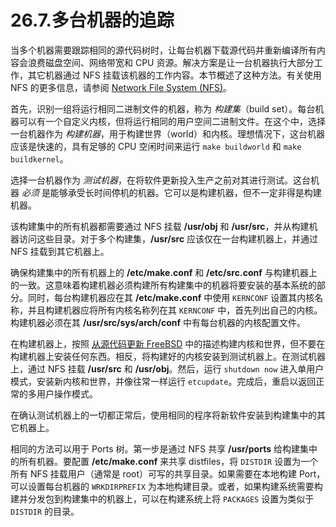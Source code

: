 # 26.7.多台机器的追踪

当多个机器需要跟踪相同的源代码树时，让每台机器下载源代码并重新编译所有内容会浪费磁盘空间、网络带宽和 CPU 资源。解决方案是让一台机器执行大部分工作，其它机器通过 NFS 挂载该机器的工作内容。本节概述了这种方法。有关使用 NFS 的更多信息，请参阅 [Network File System (NFS)](https://docs.freebsd.org/en/books/handbook/network-servers/#network-nfs)。

首先，识别一组将运行相同二进制文件的机器，称为 *构建集*（build set）。每台机器可以有一个自定义内核，但将运行相同的用户空间二进制文件。在这个中，选择一台机器作为 *构建机器*，用于构建世界（world）和内核。理想情况下，这台机器应该是快速的，具有足够的 CPU 空闲时间来运行 `make buildworld` 和 `make buildkernel`。

选择一台机器作为 *测试机器*，在将软件更新投入生产之前对其进行测试。这台机器 *必须* 是能够承受长时间停机的机器。它可以是构建机器，但不一定非得是构建机器。

该构建集中的所有机器都需要通过 NFS 挂载 **/usr/obj** 和 **/usr/src**，并从构建机器访问这些目录。对于多个构建集，**/usr/src** 应该仅在一台构建机器上，并通过 NFS 挂载到其它机器上。

确保构建集中的所有机器上的 **/etc/make.conf** 和 **/etc/src.conf** 与构建机器上的一致。这意味着构建机器必须构建所有构建集中的机器将要安装的基本系统的部分。同时，每台构建机器应在其 **/etc/make.conf** 中使用 `KERNCONF` 设置其内核名称，并且构建机器应将所有内核名称列在其 `KERNCONF` 中，首先列出自己的内核。构建机器必须在其 **/usr/src/sys/arch/conf** 中有每台机器的内核配置文件。

在构建机器上，按照 [从源代码更新 FreeBSD](https://docs.freebsd.org/en/books/handbook/cutting-edge/#makeworld) 中的描述构建内核和世界，但不要在构建机器上安装任何东西。相反，将构建好的内核安装到测试机器上。在测试机器上，通过 NFS 挂载 **/usr/src** 和 **/usr/obj**。然后，运行 `shutdown now` 进入单用户模式，安装新内核和世界，并像往常一样运行 `etcupdate`。完成后，重启以返回正常的多用户操作模式。

在确认测试机器上的一切都正常后，使用相同的程序将新软件安装到构建集中的其它机器上。

相同的方法可以用于 Ports 树。第一步是通过 NFS 共享 **/usr/ports** 给构建集中的所有机器。要配置 **/etc/make.conf** 来共享 distfiles，将 `DISTDIR` 设置为一个所有 NFS 挂载用户（通常是 root）可写的共享目录。如果需要在本地构建 Port，可以设置每台机器的 `WRKDIRPREFIX` 为本地构建目录。或者，如果构建系统需要构建并分发包到构建集中的机器上，可以在构建系统上将 `PACKAGES` 设置为类似于 `DISTDIR` 的目录。
